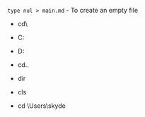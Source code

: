 `type nul > main.md` - To create an empty file

- cd\
- C:
- D:
- cd..
- dir
- cls

- cd \Users\skyde